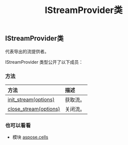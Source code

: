 ﻿---
title: IStreamProvider类
second_title: Aspose.Cells for Python via .NET API 参考文献
description:
type: docs
weight: 870
url: /zh/python-net/aspose.cells/istreamprovider/
is_root: false
---
## IStreamProvider类
代表导出的流提供者。



IStreamProvider 类型公开了以下成员：

### 方法
|方法|描述|
| :- | :- |
| [init_stream(options)](/cells/zh/python-net/aspose.cells/istreamprovider/init_stream/#StreamProviderOptions) |获取流。|
| [close_stream(options)](/cells/zh/python-net/aspose.cells/istreamprovider/close_stream/#StreamProviderOptions) |关闭流。|



### 也可以看看
* 模块 [aspose.cells](..)
